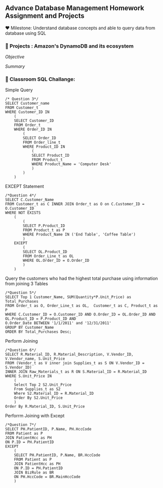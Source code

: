 ## **Advance Database Management Homework Assignment and Projects**

:hearts: Milestone: Understand database concepts and able to query data from database using SQL

### :dart: Projects : Amazon's DynamoDB and its ecosystem <br/>

_Objective_

_Summary_


### :dart: Classroom SQL Challange:  <br/>

Simple Query
```
/* Question 3*/
SELECT Customer_name 
FROM Customer_t 
WHERE Customer_ID IN 
	(
	SELECT Customer_ID 
	FROM Order_t 
	WHERE Order_ID IN
		(
		SELECT Order_ID 
		FROM Order_line_t 
		WHERE Product_ID IN
			(
			SELECT Product_ID 
			FROM Product_t 
			WHERE Product_Name = 'Computer Desk'
			)
		)
	)
```


EXCEPT Statement 
```
/*Question 4*/
SELECT C.Customer_Name
FROM Customer_t as C INNER JOIN Order_t as O on C.Customer_ID = O.Customer_ID
WHERE NOT EXISTS
	(
		(
		SELECT P.Product_ID
		FROM Product_t as P
		WHERE Product_Name IN ('End Table', 'Coffee Table')
		)
	EXCEPT
		(
		SELECT OL.Product_ID
		FROM Order_Line_t as OL
		WHERE OL.Order_ID = O.Order_ID
		)
	)
```

Query the customers who had the highest total purchase using information from joining 3 Tables
```
/*Question 5*/
SELECT Top 1 Customer_Name, SUM(Quantity*P.Unit_Price) as Total_Purchases
FROM Order_t as O, Order_Line_t as OL,  Customer_t as C, Product_t as P
WHERE C.Customer_ID = O.Customer_ID AND O.Order_ID = OL.Order_ID AND OL.Product_ID = P.Product_ID AND
O.Order_Date BETWEEN '1/1/2011' and '12/31/2011'
GROUP BY Customer_Name
ORDER BY Total_Purchases Desc;
```

Perform Joining
```
/*Question 6*/
SELECT R.Material_ID, R.Material_Description, V.Vendor_ID, V.Vendor_name, S.Unit_Price
FROM (Vendor_t as V inner join Supplies_t as S ON V.Vendor_ID = S.Vendor_ID) 
INNER JOIN Raw_Materials_t as R ON S.Material_ID = R.Material_ID
WHERE S.Unit_Price IN
	(
	Select Top 2 S2.Unit_Price
	From Supplies_t as S2
	Where S2.Material_ID = R.Material_ID
	Order By S2.Unit_Price
	)
Order By R.Material_ID, S.Unit_Price
```

Perforrm Joining with Except
```
/*Question 7*/	
SELECT PH.PatientID, P.Name, PH.HccCode
FROM Patient as P
JOIN PatientHcc as PH
ON P.ID = PH.PatientID
EXCEPT
    (
    SELECT PH.PatientID, P.Name, BR.HccCode
    FROM Patient as P
    JOIN PatientHcc as PH
    ON P.ID = PH.PatientID
    JOIN BizRule as BR
    ON PH.HccCode = BR.MainHccCode
    )
```

